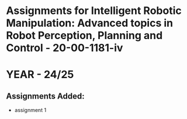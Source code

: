 # Assignments for Intelligent Robotic Manipulation: Advanced topics in Robot Perception, Planning and Control - 20-00-1181-iv

# YEAR - 24/25

## Assignments Added:

- assignment 1
